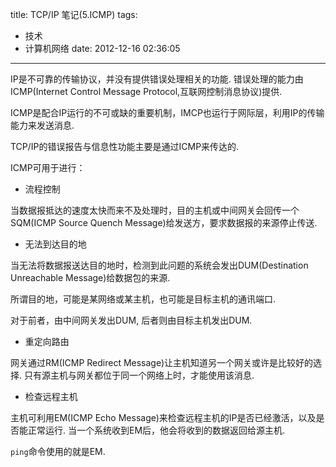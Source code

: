 title: TCP/IP 笔记(5.ICMP)
tags:
  - 技术
  - 计算机网络
date: 2012-12-16 02:36:05
---

IP是不可靠的传输协议，并没有提供错误处理相关的功能. 错误处理的能力由ICMP(Internet Control Message Protocol,互联网控制消息协议)提供.

ICMP是配合IP运行的不可或缺的重要机制，IMCP也运行于网际层，利用IP的传输能力来发送消息.

TCP/IP的错误报告与信息性功能主要是通过ICMP来传达的.

ICMP可用于进行：

*   流程控制

当数据报抵达的速度太快而来不及处理时，目的主机或中间网关会回传一个SQM(ICMP Source Quench Message)给发送方，要求数据报的来源停止传送.

*   无法到达目的地

当无法将数据报送达目的地时，检测到此问题的系统会发出DUM(Destination Unreachable Message)给数据包的来源.

所谓目的地，可能是某网络或某主机，也可能是目标主机的通讯端口.

对于前者，由中间网关发出DUM, 后者则由目标主机发出DUM.

*   重定向路由

网关通过RM(ICMP Redirect Message)让主机知道另一个网关或许是比较好的选择. 只有源主机与网关都位于同一个网络上时，才能使用该消息.

*   检查远程主机

主机可利用EM(ICMP Echo Message)来检查远程主机的IP是否已经激活，以及是否能正常运行. 当一个系统收到EM后，他会将收到的数据返回给源主机.

`ping`命令使用的就是EM.